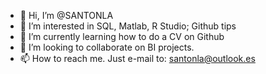 - 👋 Hi, I’m @SANTONLA
- 👀 I’m interested in SQL, Matlab, R Studio; Github tips
- 🌱 I’m currently learning how to do a CV on Github
- 💞️ I’m looking to collaborate on BI projects.
- 📫 How to reach me. Just e-mail to: santonla@outlook.es

<!---
SANTONLA/SANTONLA is a ✨ special ✨ repository because its `README.md` (this file) appears on your GitHub profile.
You can click the Preview link to take a look at your changes.
--->
